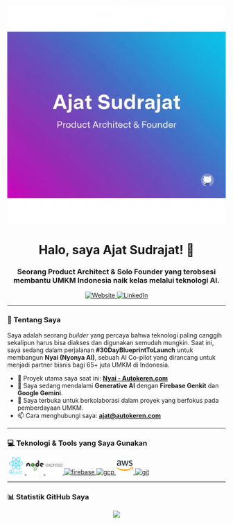 <p align="center">
  <img src="https://github.com/pyscalp/pyscalp/blob/main/Gemini_Generated_Image_1lrcx1lrcx1lrcx1.png" alt="Ajat Sudrajat Banner">
</p>

<h1 align="center">Halo, saya Ajat Sudrajat! 👋</h1>
<h3 align="center">Seorang Product Architect & Solo Founder yang terobsesi membantu UMKM Indonesia naik kelas melalui teknologi AI.</h3>

<p align="center">
  <a href="https://autokeren.com" target="_blank">
    <img src="https://img.shields.io/badge/Website-Autokeren.com-blue?style=for-the-badge&logo=google-chrome&logoColor=white" alt="Website">
  </a>
  <a href="https://www.linkedin.com/in/ajat-sudrajat-21080b1ba/" target="_blank">
    <img src="https://img.shields.io/badge/LinkedIn-Ajat_Sudrajat-blue?style=for-the-badge&logo=linkedin&logoColor=white" alt="LinkedIn">
  </a>
</p>

---

### 🚀 Tentang Saya

Saya adalah seorang *builder* yang percaya bahwa teknologi paling canggih sekalipun harus bisa diakses dan digunakan semudah mungkin. Saat ini, saya sedang dalam perjalanan **#30DayBlueprintToLaunch** untuk membangun **Nyai (Nyonya AI)**, sebuah AI Co-pilot yang dirancang untuk menjadi partner bisnis bagi 65+ juta UMKM di Indonesia.

- 🔭 Proyek utama saya saat ini: **[Nyai - Autokeren.com](https://autokeren.com)**
- 🌱 Saya sedang mendalami **Generative AI** dengan **Firebase Genkit** dan **Google Gemini**.
- 🤝 Saya terbuka untuk berkolaborasi dalam proyek yang berfokus pada pemberdayaan UMKM.
- 📫 Cara menghubungi saya: **ajat@autokeren.com**

---

### 💻 Teknologi & Tools yang Saya Gunakan

<p align="left">
  <a href="https://react.dev/" target="_blank" rel="noreferrer">
    <img src="https://raw.githubusercontent.com/devicons/devicon/master/icons/react/react-original-wordmark.svg" alt="react" width="40" height="40"/>
  </a>
  <a href="https://nodejs.org" target="_blank" rel="noreferrer">
    <img src="https://raw.githubusercontent.com/devicons/devicon/master/icons/nodejs/nodejs-original-wordmark.svg" alt="nodejs" width="40" height="40"/>
  </a>
  <a href="https://expressjs.com" target="_blank" rel="noreferrer">
    <img src="https://raw.githubusercontent.com/devicons/devicon/master/icons/express/express-original-wordmark.svg" alt="express" width="40" height="40"/>
  </a>
  <a href="https://firebase.google.com/" target="_blank" rel="noreferrer">
    <img src="https://www.vectorlogo.zone/logos/firebase/firebase-icon.svg" alt="firebase" width="40" height="40"/>
  </a>
  <a href="https://cloud.google.com" target="_blank" rel="noreferrer">
    <img src="https://www.vectorlogo.zone/logos/google_cloud/google_cloud-icon.svg" alt="gcp" width="40" height="40"/>
  </a>
  <a href="https://aws.amazon.com" target="_blank" rel="noreferrer">
    <img src="https://raw.githubusercontent.com/devicons/devicon/master/icons/amazonwebservices/amazonwebservices-original-wordmark.svg" alt="aws" width="40" height="40"/>
  </a>
  <a href="https://git-scm.com/" target="_blank" rel="noreferrer">
    <img src="https://www.vectorlogo.zone/logos/git-scm/git-scm-icon.svg" alt="git" width="40" height="40"/>
  </a>
</p>

---

### 📊 Statistik GitHub Saya

<p align="center">
  <img src="https://github-readme-stats.vercel.app/api?username=pyscalp&show_icons=true&theme=dracula&include_all_commits=true&count_private=true"/>
</p>

